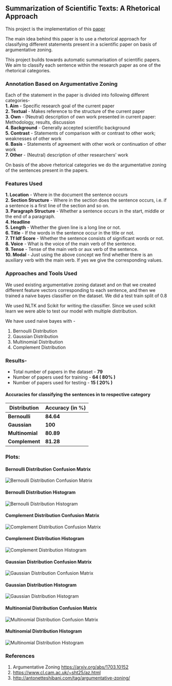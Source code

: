 ## Summarization of Scientific Texts: A Rhetorical Approach

This project is the implementation of this [paper](https://www.mitpressjournals.org/doi/pdf/10.1162/089120102762671936)

The main idea behind this paper is to use a rhetorical approach for classifying different statements present in a scientific paper on basis of argumentative zoning.

This project builds towards automatic summarisation of scientific papers. We aim to classify each sentence within the research paper as one of the rhetorical categories.

### Annotation Based on Argumentative Zoning

Each of the statement in the paper is divided into following different categories-  
**1. Aim** - Specific research goal of the current paper  
**2. Textual** - Makes reference to the structure of the current paper    
**3. Own** - (Neutral) description of own work presented in current paper: Methodology, results, discussion  
**4. Background** - Generally accepted scientific background  
**5. Contrast** - Statements of comparison with or contrast to other work; weaknesses of other work  
**6. Basis** - Statements of agreement with other work or continuation of other work  
**7. Other** - (Neutral) description of other researchers’ work  

On basis of the above rhetorical categories we do the argumentative zoning of the sentences present in the papers. 

### Features Used

**1. Location** - Where in the document the sentence occurs  
**2. Section Structure** - Where in the section does the sentence occurs, i.e. if a sentence is a first line of the section and so on.  
**3. Paragraph Structure** - Whether a sentence occurs in the start, middle or the end of a paragraph.  
**4. Headline**  
**5. Length** - Whether the given line is a long line or not.  
**6. Title** - If the words in the sentence occur in the title or not.  
**7. Tf Idf Score** - Whether the sentence consists of significant words or not.  
**8. Voice** - What is the voice of the main verb of the sentence.  
**9. Tense** - Tense of the main verb or aux verb of the sentence.  
**10. Modal** - Just using the above concept we find whether there is an auxiliary verb with the main verb. If yes we give the corresponding values.  


### Approaches and Tools Used
We used existing argumentative zoning dataset and on that we created different feature vectors corresponding to each sentence, and then we trained a naive bayes classifier on the dataset. We did a test train split of 0.8

We used NLTK and Scikit for writing the classifier. Since we used scikit learn we were able to test our model with multiple distribution. 

We have used naive bayes with -
1. Bernoulli Distribution  
2. Gaussian Distribution  
3. Multinomial Distribution  
4. Complement Distribution  

### Results- 

- Total number of papers in the dataset - **79**
- Number of papers used for training - **64 ( 80% )**
- Number of papers used for testing - **15 ( 20% )**


#### Accuracies for classifying the sentences in to respective category
| Distribution      | Accuracy (in %) |
| -------------     | -------------   |
| **Bernoulli**     |     **84.64**   |
| **Gaussian**      |      **100**    |
| **Multinomial**   |     **80.89**   |
| **Complement**    |     **81.28**   |

### Plots:
#### Bernoulli Distribution Confusion Matrix
![Bernoulli Distribution Confusion Matrix](https://github.com/pbteja1998/ire_project_18/raw/master/plots/bernouli_cf_matrix.png)
#### Bernoulli Distribution Histogram
![Bernoulli Distribution Histogram](https://github.com/pbteja1998/ire_project_18/raw/master/plots/bernouli_hist.png)
#### Complement Distribution Confusion Matrix
![Complement Distribution Confusion Matrix](https://github.com/pbteja1998/ire_project_18/raw/master/plots/complement_cf_matrix.png)
#### Complement Distribution Histogram
![Complement Distribution Histogram](https://github.com/pbteja1998/ire_project_18/raw/master/plots/complement_hist.png)
#### Gaussian Distribution Confusion Matrix
![Gaussian Distribution Confusion Matrix](https://github.com/pbteja1998/ire_project_18/raw/master/plots/guassian_cf_matrix.png)
#### Gaussian Distribution Histogram
![Gaussian Distribution Histogram](https://github.com/pbteja1998/ire_project_18/raw/master/plots/guassian_hist.png)
#### Multinomial Distribution Confusion Matrix
![Multinomial Distribution Confusion Matrix](https://github.com/pbteja1998/ire_project_18/raw/master/plots/multinomial_cf_matrix.png)
#### Multinomial Distribution Histogram
![Multinomial Distribution Histogram](https://github.com/pbteja1998/ire_project_18/raw/master/plots/multinomail_hist.png)





### References

1. Argumentative Zoning https://arxiv.org/abs/1703.10152
2. https://www.cl.cam.ac.uk/~sht25/az.html
3. http://antonetteshibani.com/tag/argumentative-zoning/
